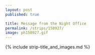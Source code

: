 ```yaml
---
layout: post
published: true

title: Message from the Night Office
permalink: /strips/150927/
image: ph150927.gif
---
```


{% include strip-title_and_images.md %}
